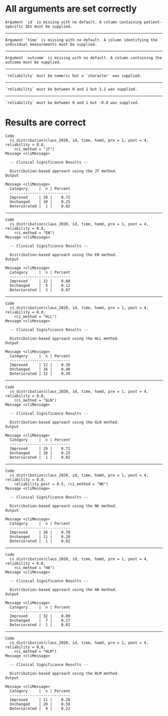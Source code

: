 # All arguments are set correctly

    Argument `id` is missing with no default. A column containing patient-specific IDs must be supplied.

---

    Argument `time` is missing with no default. A column identifying the individual measurements must be supplied.

---

    Argument `outcome` is missing with no default. A column containing the outcome must be supplied.

---

    `reliability` must be numeric but a `character` was supplied.

---

    `reliability` must be between 0 and 1 but 1.1 was supplied.

---

    `reliability` must be between 0 and 1 but -0.8 was supplied.

# Results are correct

    Code
      cs_distribution(claus_2020, id, time, hamd, pre = 1, post = 4, reliability = 0.8,
        rci_method = "JT")
    Message <cliMessage>
      
      -- Clinical Significance Results --
      
      Distribution-based approach using the JT method.
    Output
      
    Message <cliMessage>
      Category     |  n | Percent
      ---------------------------
      Improved     | 29 |    0.72
      Unchanged    | 10 |    0.25
      Deteriorated |  1 |    0.02

---

    Code
      cs_distribution(claus_2020, id, time, hamd, pre = 1, post = 4, reliability = 0.8,
        rci_method = "EN")
    Message <cliMessage>
      
      -- Clinical Significance Results --
      
      Distribution-based approach using the EN method.
    Output
      
    Message <cliMessage>
      Category     |  n | Percent
      ---------------------------
      Improved     | 32 |    0.80
      Unchanged    |  5 |    0.12
      Deteriorated |  3 |    0.07

---

    Code
      cs_distribution(claus_2020, id, time, hamd, pre = 1, post = 4, reliability = 0.8,
        rci_method = "HLL")
    Message <cliMessage>
      
      -- Clinical Significance Results --
      
      Distribution-based approach using the HLL method.
    Output
      
    Message <cliMessage>
      Category     |  n | Percent
      ---------------------------
      Improved     | 12 |    0.30
      Unchanged    | 16 |    0.40
      Deteriorated | 12 |    0.30

---

    Code
      cs_distribution(claus_2020, id, time, hamd, pre = 1, post = 4, reliability = 0.8,
        rci_method = "GLN")
    Message <cliMessage>
      
      -- Clinical Significance Results --
      
      Distribution-based approach using the GLN method.
    Output
      
    Message <cliMessage>
      Category     |  n | Percent
      ---------------------------
      Improved     | 29 |    0.72
      Unchanged    | 10 |    0.25
      Deteriorated |  1 |    0.02

---

    Code
      cs_distribution(claus_2020, id, time, hamd, pre = 1, post = 4, reliability = 0.8,
        reliability_post = 0.5, rci_method = "NK")
    Message <cliMessage>
      
      -- Clinical Significance Results --
      
      Distribution-based approach using the NK method.
    Output
      
    Message <cliMessage>
      Category     |  n | Percent
      ---------------------------
      Improved     | 28 |    0.70
      Unchanged    | 11 |    0.28
      Deteriorated |  1 |    0.02

---

    Code
      cs_distribution(claus_2020, id, time, hamd, pre = 1, post = 4, reliability = 0.8,
        rci_method = "HA")
    Message <cliMessage>
      
      -- Clinical Significance Results --
      
      Distribution-based approach using the HA method.
    Output
      
    Message <cliMessage>
      Category     |  n | Percent
      ---------------------------
      Improved     | 32 |    0.80
      Unchanged    |  7 |    0.17
      Deteriorated |  1 |    0.02

---

    Code
      cs_distribution(claus_2020, id, time, hamd, pre = 1, post = 4, reliability = 0.8,
        rci_method = "HLM")
    Message <cliMessage>
      
      -- Clinical Significance Results --
      
      Distribution-based approach using the HLM method.
    Output
      
    Message <cliMessage>
      Category     |  n | Percent
      ---------------------------
      Improved     | 11 |    0.28
      Unchanged    | 20 |    0.50
      Deteriorated |  9 |    0.22

